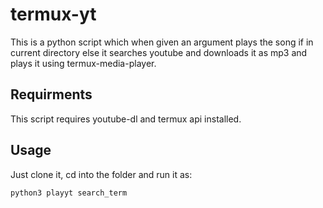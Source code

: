# termux-yt
This is a python script which when given an argument plays the song if in current directory else it searches youtube and downloads it as mp3 and plays it using termux-media-player.

## Requirments
This script requires youtube-dl and termux api installed.

## Usage
Just clone it, cd into the folder and run it as:

```bash
python3 playyt search_term
```
